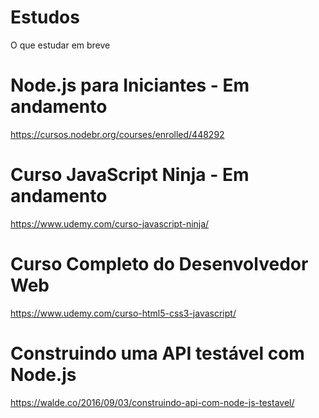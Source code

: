 # Estudos
O que estudar em breve

# Node.js para Iniciantes - Em andamento
https://cursos.nodebr.org/courses/enrolled/448292

# Curso JavaScript Ninja - Em andamento
https://www.udemy.com/curso-javascript-ninja/

# Curso Completo do Desenvolvedor Web
https://www.udemy.com/curso-html5-css3-javascript/

# Construindo uma API testável com Node.js
https://walde.co/2016/09/03/construindo-api-com-node-js-testavel/
